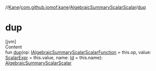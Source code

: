 //[Kane](../../index.md)/[com.github.jomof.kane](../index.md)/[AlgebraicSummaryScalarScalar](index.md)/[dup](dup.md)



# dup  
[jvm]  
Content  
fun [dup](dup.md)(op: [IAlgebraicSummaryScalarScalarFunction](../-i-algebraic-summary-scalar-scalar-function/index.md) = this.op, value: [ScalarExpr](../-scalar-expr/index.md) = this.value, name: [Id](../../com.github.jomof.kane.impl/index.md#%5Bcom.github.jomof.kane.impl%2FId%2F%2F%2FPointingToDeclaration%2F%5D%2FClasslikes%2F-608357587) = this.name): [AlgebraicSummaryScalarScalar](index.md)  



